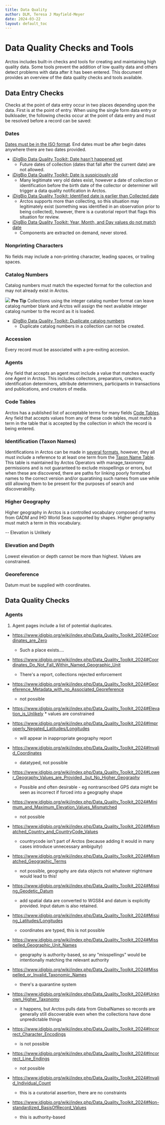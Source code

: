 ```yaml
---
title: Data Quality
author: DLM, Teresa J Mayfield-Meyer
date: 2024-03-22
layout: default_toc
---
```


# Data Quality Checks and Tools

Arctos includes built-in checks and tools for creating and maintaining high quality data. Some tools prevent the addition of low quality data and others detect problems with data after it has been entered. This document provides an overview of the data quality checks and tools available.

## Data Entry Checks

Checks at the point of data entry occur in two places depending upon the data. First is at the point of entry. When using the single form data entry or bulkloader, the following checks occur at the point of data entry and must be resolved before a record can be saved:

### Dates
[Dates must be in the ISO format](https://handbook.arctosdb.org/documentation/dates.html). End dates must be after begin dates anywhere there are two dates provided.

* [iDigBio Data Quality Toolkit: Date hasn't happened yet](https://www.idigbio.org/wiki/index.php/Data_Quality_Toolkit_2024#Date_Hasn't_Happened_Yet)
    * Future dates of collection (dates that fall after the current date) are not allowed.
* [iDigBio Data Quality Toolkit: Date is suspiciously old](https://www.idigbio.org/wiki/index.php/Data_Quality_Toolkit_2024#Date_is_Suspiciously_Old)
    *  Many legitimate very old dates exist, however a date of collection or identification before the birth date of the collector or determiner will trigger a data quality notification in Arctos.
* [iDigBio Data Quality Toolkit: Identified date is earlier than Collected date](https://www.idigbio.org/wiki/index.php/Data_Quality_Toolkit_2024#Identified_Date_Earlier_than_Collected_Date)
    *   Arctos supports more than collecting, so this situation may legitimately exist (something was identified in an observation prior to being collected), however, there is a curatorial report that flags this situation for review.
* [iDigBio Data Quality Toolkit: Year, Month, and Day values do not match date](https://www.idigbio.org/wiki/index.php/Data_Quality_Toolkit_2024#Year,_Month,_and_Day_Values_Do_Not_Match_Date)
   *   Components are extracted on demand, never stored.
 
   
### Nonprinting Characters
No fields may include a non-printing character, leading spaces, or trailing spaces.

### Catalog Numbers
Catalog numbers must match the expected format for the collection and may not already exist in Arctos.

![](https://raw.Githubusercontent.com/ArctosDB/documentation-wiki/gh-pages/tutorial_images/Bear%20Pro.jpg) **Pro Tip**
Collections using the integer catalog number format can leave catalog number blank and Arctos will assign the next available integer catalog number to the record as it is loaded.

* [iDigBio Data Quality Toolkit: Duplicate catalog numbers](https://www.idigbio.org/wiki/index.php/Data_Quality_Toolkit_2024#Duplicate_Catalog_Numbers)
   * Duplicate catalog numbers in a collection can not be created.

### Accession
Every record must be associated with a pre-exiting accesion. 

### Agents
Any field that accepts an agent must include a value that matches exactly one Agent in Arctos. This includes collectors, preparators, creators, identification determiners, attribute determiners, participants in transactions and publications, and creators of media.

### Code Tables
Arctos has a published list of acceptable terms for many fields [Code Tables](https://arctos.database.museum/info/ctDocumentation.cfm). Any field that accepts values from any of these code tables, must match a term in the table that is accepted by the collection in which the record is being entered.

### Identification (Taxon Names)
Identifications in Arctos can be made in [several formats](https://arctos.database.museum/info/ctDocumentation.cfm?table=cttaxa_formula), however, they all must include a reference to at least one term from the [Taxon Name Table](https://arctos.database.museum/taxonomy.cfm). This table is maintained by Arctos Operators with manage_taxonomy permissions and is not guaranteed to exclude misspellings or errors, but when these are discovered, there are paths for linking poorly formatted names to the correct version and/or quaratining such names from use while still allowing them to be present for the purposes of search and discoverability.

### Higher Geography
Higher geography in Arctos is a controlled vocabulary composed of terms from GADM and IHO World Seas supported by shapes. Higher geography must match a term in this vocabulary.


-- Elevation is Unlikely

### Elevation and Depth
Lowest elevation or depth cannot be more than highest. Values are constrained.

### Georeference
Datum must be supplied with coordinates.

## Data Quality Checks

### Agents
1. Agent pages include a list of potential duplicates.





 
* https://www.idigbio.org/wiki/index.php/Data_Quality_Toolkit_2024#Coordinates_are_Zero
    * Such a place exists....
* https://www.idigbio.org/wiki/index.php/Data_Quality_Toolkit_2024#Coordinates_Do_Not_Fall_Within_Named_Geographic_Unit
    * There's a report, collections rejected enforcement
* https://www.idigbio.org/wiki/index.php/Data_Quality_Toolkit_2024#Georeference_Metadata_with_no_Associated_Georeference
   * not possible
* https://www.idigbio.org/wiki/index.php/Data_Quality_Toolkit_2024#Elevation_is_Unlikely
      * values are constrained

* https://www.idigbio.org/wiki/index.php/Data_Quality_Toolkit_2024#Improperly_Negated_Latitudes/Longitudes
    * will appear in inappropriate geography report
* https://www.idigbio.org/wiki/index.php/Data_Quality_Toolkit_2024#Invalid_Coordinates
    * datatyped, not possible
* https://www.idigbio.org/wiki/index.php/Data_Quality_Toolkit_2024#Lower_Geography_Values_are_Provided,_but_No_Higher_Geography
    * Possible and often desirable - eg nontranscribed GPS data might be seen as incorrect if forced into a geography shape
* https://www.idigbio.org/wiki/index.php/Data_Quality_Toolkit_2024#Minimum_and_Maximum_Elevation_Values_Mismatched
    * not possible
* https://www.idigbio.org/wiki/index.php/Data_Quality_Toolkit_2024#Mismatched_Country_and_CountryCode_Values
    * countrycode isn't part of Arctos (because adding it would in many cases introduce unnecessary ambiguity)
* https://www.idigbio.org/wiki/index.php/Data_Quality_Toolkit_2024#Mismatched_Geographic_Terms
    * not possible, geography are data objects not whatever nightmare would lead to this!
* https://www.idigbio.org/wiki/index.php/Data_Quality_Toolkit_2024#Missing_Geodetic_Datum
    * add spatial data are converted to WGS84 and datum is explicitly provided. Input datum is also retained.
* https://www.idigbio.org/wiki/index.php/Data_Quality_Toolkit_2024#Missing_Latitudes/Longitudes
    * coordinates are typed, this is not possible
* https://www.idigbio.org/wiki/index.php/Data_Quality_Toolkit_2024#Misspelled_Geographic_Unit_Names
    * geography is authority-based, so any "misspellings" would be intentionally matching the relevant authority
* https://www.idigbio.org/wiki/index.php/Data_Quality_Toolkit_2024#Misspelled_or_Invalid_Taxonomic_Names
    * there's a quarantine system
* https://www.idigbio.org/wiki/index.php/Data_Quality_Toolkit_2024#Unknown_Higher_Taxonomy
    * it happens, but Arctos pulls data from GlobalNames so records are generally still discoverable even when the collections have done unpredictable things
* https://www.idigbio.org/wiki/index.php/Data_Quality_Toolkit_2024#Incorrect_Character_Encodings
    * is not possible
* https://www.idigbio.org/wiki/index.php/Data_Quality_Toolkit_2024#Incorrect_Line_Endings
    * not possible
* https://www.idigbio.org/wiki/index.php/Data_Quality_Toolkit_2024#Invalid_Individual_Count
    * this is a curatorial assertion, there are no constraints
* https://www.idigbio.org/wiki/index.php/Data_Quality_Toolkit_2024#Non-standardized_BasisOfRecord_Values
    * this is authority-based
